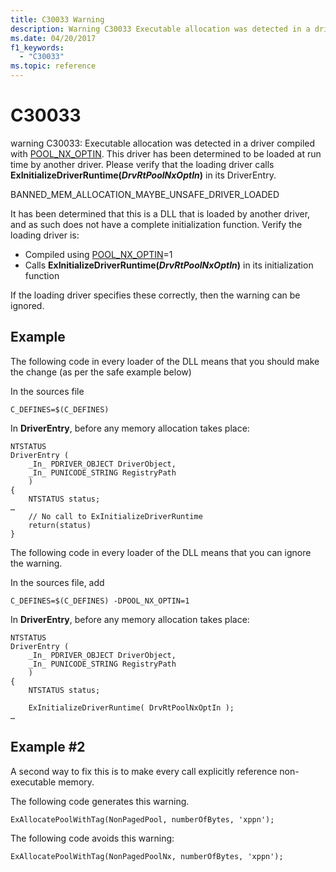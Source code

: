 ```yaml
---
title: C30033 Warning
description: Warning C30033 Executable allocation was detected in a driver compiled with POOL_NX_OPTIN.
ms.date: 04/20/2017
f1_keywords: 
  - "C30033"
ms.topic: reference
---
```


# C30033


warning C30033: Executable allocation was detected in a driver compiled with [POOL\_NX\_OPTIN](../kernel/single-binary-opt-in-pool-nx-optin.md). This driver has been determined to be loaded at run time by another driver. Please verify that the loading driver calls **ExInitializeDriverRuntime(*DrvRtPoolNxOptIn*)** in its DriverEntry.

BANNED\_MEM\_ALLOCATION\_MAYBE\_UNSAFE\_DRIVER\_LOADED

It has been determined that this is a DLL that is loaded by another driver, and as such does not have a complete initialization function. Verify the loading driver is:

-   Compiled using [POOL\_NX\_OPTIN](../kernel/single-binary-opt-in-pool-nx-optin.md)=1
-   Calls **ExInitializeDriverRuntime(*DrvRtPoolNxOptIn*)** in its initialization function

If the loading driver specifies these correctly, then the warning can be ignored.

## <span id="Example"></span><span id="example"></span><span id="EXAMPLE"></span>Example


The following code in every loader of the DLL means that you should make the change (as per the safe example below)

In the sources file

```
C_DEFINES=$(C_DEFINES)
```

In **DriverEntry**, before any memory allocation takes place:

```
NTSTATUS
DriverEntry (
    _In_ PDRIVER_OBJECT DriverObject,
    _In_ PUNICODE_STRING RegistryPath
    )
{
    NTSTATUS status;
…
    // No call to ExInitializeDriverRuntime
    return(status)
}
```

The following code in every loader of the DLL means that you can ignore the warning.

In the sources file, add

```
C_DEFINES=$(C_DEFINES) -DPOOL_NX_OPTIN=1
```

In **DriverEntry**, before any memory allocation takes place:

```
NTSTATUS
DriverEntry (
    _In_ PDRIVER_OBJECT DriverObject,
    _In_ PUNICODE_STRING RegistryPath
    )
{
    NTSTATUS status;

    ExInitializeDriverRuntime( DrvRtPoolNxOptIn );
…
```

## <span id="Example2"></span><span id="example2"></span><span id="EXAMPLE2"></span>Example #2


A second way to fix this is to make every call explicitly reference non-executable memory.

The following code generates this warning.

```
ExAllocatePoolWithTag(NonPagedPool, numberOfBytes, 'xppn');
```

The following code avoids this warning:

```
ExAllocatePoolWithTag(NonPagedPoolNx, numberOfBytes, 'xppn');
```

 

